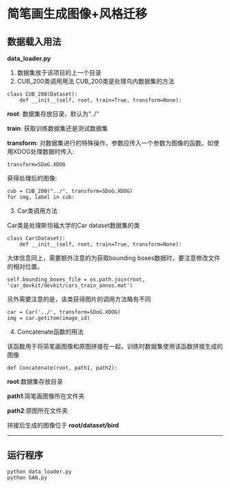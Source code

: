 # 简笔画生成图像+风格迁移
## 数据载入用法
**data_loader.py**
1. 数据集放于该项目的上一个目录
2. CUB_200类调用用法
CUB_200类是处理鸟内数据集的方法
~~~
class CUB_200(Dataset):
    def __init__(self, root, train=True, transform=None):
~~~
**root**: 数据集存放目录，默认为"../"

**train**: 获取训练数据集还是测试数据集

**transform**: 对数据集进行的特殊操作，参数应传入一个参数为图像的函数，如使用XDOG处理数据时传入:
~~~
transform=SDoG.XDOG
~~~
获得处理后的图像:
~~~
cub = CUB_200("../", transform=SDoG.XDOG)
for img, label in cub:
~~~
3. Car类调用方法

Car类是处理斯坦福大学的Car dataset数据集的类
~~~
class Car(Dataset):
    def __init__(self, root, train=True, transform=None):
~~~
大体信息同上，需要额外注意的为获取bounding boxes数据时，要注意修改文件的相对位置。
~~~~
self.bounding_boxes_file = os.path.join(root, 'car_devkit/devkit/cars_train_annos.mat')
~~~~
另外需要注意的是，该类获得图片的调用方法略有不同
~~~~
car = Car('../', transform=SDoG.XDOG)
img = car.getitem(image_id)
~~~~

4. Concatenate函数的用法

该函数用于将简笔画图像和原图拼接在一起，训练时数据集使用该函数拼接生成的图像
~~~
def Concatenate(root, path1, path2):
~~~
**root**:数据集存放目录

**path1**:简笔画图像所在文件夹

**path2**:原图所在文件夹

拼接后生成的图像位于 **root/dataset/bird**

----
## 运行程序
~~~
python data_loader.py
python GAN.py
~~~
